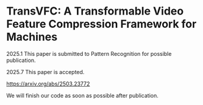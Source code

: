 # TransVFC: A Transformable Video Feature Compression Framework for Machines

2025.1 This paper is submitted to Pattern Recognition for possible publication. 

2025.7 This paper is accepted. 

https://arxiv.org/abs/2503.23772

We will finish our code as soon as possible after publication. 
